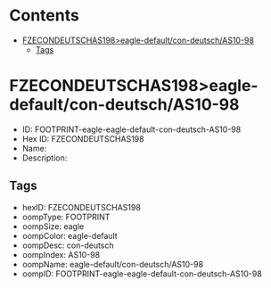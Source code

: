 



Contents
========

* [FZECONDEUTSCHAS198>eagle-default/con-deutsch/AS10-98](#fzecondeutschas198eagle-defaultcon-deutschas10-98)
	* [Tags](#tags)

# FZECONDEUTSCHAS198>eagle-default/con-deutsch/AS10-98

- ID: FOOTPRINT-eagle-eagle-default-con-deutsch-AS10-98
- Hex ID: FZECONDEUTSCHAS198
- Name: 
- Description: 

## Tags

- hexID: FZECONDEUTSCHAS198
- oompType: FOOTPRINT
- oompSize: eagle
- oompColor: eagle-default
- oompDesc: con-deutsch
- oompIndex: AS10-98
- oompName: eagle-default/con-deutsch/AS10-98
- oompID: FOOTPRINT-eagle-eagle-default-con-deutsch-AS10-98
